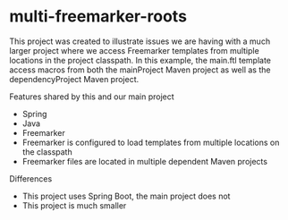 # multi-freemarker-roots

This project was created to illustrate issues we are having with a much larger project where we access Freemarker 
templates from multiple locations in the project classpath.  In this example, the main.ftl template access macros from 
both the mainProject Maven project as well as the dependencyProject Maven project.

Features shared by this and our main project
- Spring
- Java
- Freemarker
- Freemarker is configured to load templates from multiple locations on the classpath
- Freemarker files are located in multiple dependent Maven projects

Differences
- This project uses Spring Boot, the main project does not
- This project is much smaller
